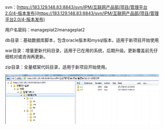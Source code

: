 svn：[https://183.129.148.83:8843/svn/IPM/互联网产品部/项目/管理平台2.0/4-版本发布](https://183.129.148.83:8843/svn/IPM/互联网产品部/项目/管理平台2.0/4-版本发布)

用户名密码：manageplat2/manageplat2

db目录：基础数据库脚本，包含oracle版本和mysql版本，适用于新项目开始使用

war目录：增量更新代码目录，适用于已在用的系统，后期升级。更新覆盖前先仔细核对或咨询再更新。

zip目录：全量框架代码目录，适用于新项目开始使用。

![](/assets/code_download.png)

